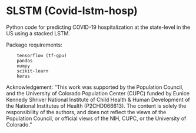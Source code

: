 # SLSTM (Covid-lstm-hosp)

Python code for predicting COVID-19 hospitalization at the state-level in the US using a stacked LSTM.

Package requirements:
```
    tensorflow (tf-gpu)
    pandas
    numpy
    scikit-learn 
    keras
```

Acknowledgement: 
“This work was supported by the Population Council, and the University of Colorado Population Center (CUPC) funded by Eunice Kennedy Shriver National Institute of Child Health & Human Development of the National Institutes of Health (P2CHD066613). The content is solely the responsibility of the authors, and does not reflect the views of the Population Council, or official views of the NIH, CUPC, or the University of Colorado.”